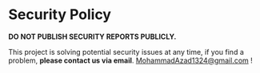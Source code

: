 # Security Policy

**DO NOT PUBLISH SECURITY REPORTS PUBLICLY.**

This project is solving potential security issues at any time, if you find a problem, **please contact us via email**. MohammadAzad1324@gmail.com !

